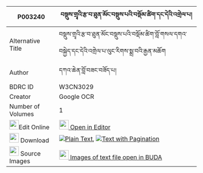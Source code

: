 |P003240|བསྡུས་གྲྭའི་རྩ་བ་ཐུན་མོང་བསྡུས་པའི་བསྡོམ་ཚིག་དང་དེའི་འགྲེལ་པ། 
| --- | --- 
|Alternative Title |བསྡུས་གྲྭའི་རྩ་བ་ཐུན་མོང་བསྡུས་པའི་བསྡོམ་ཚིག་བློ་གསལ་དགའ་བསྐྱེད་དང་དེའི་འགྲེལ་པ་ལུང་རིགས་སྨྲ་བའི་རྒྱན་མཆོག
|Author| དཀའ་ཆེན་བློ་བཟང་བཟོད་པ།
|BDRC ID | W3CN3029
|Creator | Google OCR
|Number of Volumes| 1
|<img width="25" src="https://img.icons8.com/color/25/000000/edit-property.png">Edit Online| [<img width="25" src="https://avatars.githubusercontent.com/u/45091458?s=200&v=4"> Open in Editor](http://editor.openpecha.org/P003240)
|<img width="25" src="https://img.icons8.com/fluent/48/000000/download-2.png"/>  Download | [![](https://img.icons8.com/color/20/000000/txt.png)Plain Text](https://github.com/Openpecha/P003240/releases/download/v1/du_dre_tsawa_tunmong_dupa_i_do_plain_P003240.zip), [![](https://img.icons8.com/color/20/000000/txt.png)Text with Pagination](https://github.com/Openpecha/P003240/releases/download/v1/du_dre_tsawa_tunmong_dupa_i_do_pages_P003240.zip)
|<img width="25" src="https://img.icons8.com/plasticine/100/000000/pictures-folder.png"/>  Source Images | [<img width="25" src="https://library.bdrc.io/icons/BUDA-small.svg"> Images of text file open in BUDA](https://library.bdrc.io/show/bdr:W3CN3029)